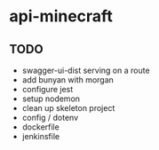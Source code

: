 # api-minecraft

## TODO
* swagger-ui-dist serving on a route
* add bunyan with morgan
* configure jest
* setup nodemon
* clean up skeleton project
* config / dotenv
* dockerfile
* jenkinsfile